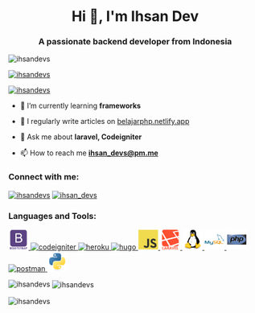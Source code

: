 <h1 align="center">Hi 👋, I'm Ihsan Dev</h1>
<h3 align="center">A passionate backend developer from Indonesia</h3>

<p align="left"> <img src="https://komarev.com/ghpvc/?username=ihsandevs&label=Viewers&color=0db1e7&style=flat" alt="ihsandevs" /> </p>

<p align="left"> <a href="https://github.com/ryo-ma/github-profile-trophy"><img src="https://github-profile-trophy.vercel.app/?username=ihsandevs" alt="ihsandevs" /></a> </p>

<p align="left"> <a href="https://twitter.com/ihsandevs" target="blank"><img src="https://img.shields.io/twitter/follow/ihsandevs?logo=twitter&style=for-the-badge" alt="ihsandevs" /></a> </p>

- 🌱 I’m currently learning **frameworks**

- 📝 I regularly write articles on [belajarphp.netlify.app](belajarphp.netlify.app)

- 💬 Ask me about **laravel, Codeigniter**

- 📫 How to reach me **ihsan_devs@pm.me**

<h3 align="left">Connect with me:</h3>
<p align="left">
<a href="https://twitter.com/ihsandevs" target="blank"><img align="center" src="https://raw.githubusercontent.com/rahuldkjain/github-profile-readme-generator/master/src/images/icons/Social/twitter.svg" alt="ihsandevs" height="30" width="40" /></a>
<a href="https://instagram.com/ihsan_devs" target="blank"><img align="center" src="https://raw.githubusercontent.com/rahuldkjain/github-profile-readme-generator/master/src/images/icons/Social/instagram.svg" alt="ihsan_devs" height="30" width="40" /></a>
</p>

<h3 align="left">Languages and Tools:</h3>
<p align="left"> <a href="https://getbootstrap.com" target="_blank"> <img src="https://raw.githubusercontent.com/devicons/devicon/master/icons/bootstrap/bootstrap-plain-wordmark.svg" alt="bootstrap" width="40" height="40"/> </a> <a href="https://codeigniter.com" target="_blank"> <img src="https://cdn.worldvectorlogo.com/logos/codeigniter.svg" alt="codeigniter" width="40" height="40"/> </a> <a href="https://heroku.com" target="_blank"> <img src="https://www.vectorlogo.zone/logos/heroku/heroku-icon.svg" alt="heroku" width="40" height="40"/> </a> <a href="https://gohugo.io/" target="_blank"> <img src="https://api.iconify.design/logos-hugo.svg" alt="hugo" width="40" height="40"/> </a> <a href="https://developer.mozilla.org/en-US/docs/Web/JavaScript" target="_blank"> <img src="https://raw.githubusercontent.com/devicons/devicon/master/icons/javascript/javascript-original.svg" alt="javascript" width="40" height="40"/> </a> <a href="https://laravel.com/" target="_blank"> <img src="https://raw.githubusercontent.com/devicons/devicon/master/icons/laravel/laravel-plain-wordmark.svg" alt="laravel" width="40" height="40"/> </a> <a href="https://www.linux.org/" target="_blank"> <img src="https://raw.githubusercontent.com/devicons/devicon/master/icons/linux/linux-original.svg" alt="linux" width="40" height="40"/> </a> <a href="https://www.mysql.com/" target="_blank"> <img src="https://raw.githubusercontent.com/devicons/devicon/master/icons/mysql/mysql-original-wordmark.svg" alt="mysql" width="40" height="40"/> </a> <a href="https://www.php.net" target="_blank"> <img src="https://raw.githubusercontent.com/devicons/devicon/master/icons/php/php-original.svg" alt="php" width="40" height="40"/> </a> <a href="https://postman.com" target="_blank"> <img src="https://www.vectorlogo.zone/logos/getpostman/getpostman-icon.svg" alt="postman" width="40" height="40"/> </a> <a href="https://www.python.org" target="_blank"> <img src="https://raw.githubusercontent.com/devicons/devicon/master/icons/python/python-original.svg" alt="python" width="40" height="40"/> </a> </p>

<p><img align="left" src="https://github-readme-stats.vercel.app/api/top-langs?username=ihsandevs&show_icons=true&theme=onedark&locale=en&layout=compact" alt="ihsandevs" /></p>

<p>&nbsp;<img align="center" src="https://github-readme-stats.vercel.app/api?username=ihsandevs&show_icons=true&theme=onedark&locale=en" alt="ihsandevs" /></p>

<p><img align="center" src="https://github-readme-streak-stats.herokuapp.com/?user=ihsandevs&theme=dark" alt="ihsandevs" /></p>
